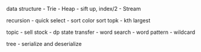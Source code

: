 data structure - Trie
               - Heap - sift up, index/2
               - Stream
               
recursion - quick select - sort color
sort
topk - kth largest

topic - sell stock - dp state transfer
      - word search
      - word pattern
      - wildcard
      
      
tree - serialize and deserialize

      
